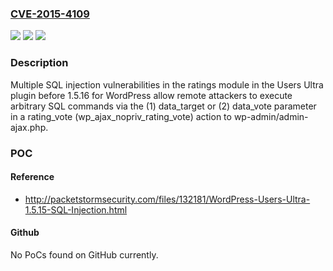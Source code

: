 ### [CVE-2015-4109](https://cve.mitre.org/cgi-bin/cvename.cgi?name=CVE-2015-4109)
![](https://img.shields.io/static/v1?label=Product&message=n%2Fa&color=blue)
![](https://img.shields.io/static/v1?label=Version&message=n%2Fa&color=blue)
![](https://img.shields.io/static/v1?label=Vulnerability&message=n%2Fa&color=brighgreen)

### Description

Multiple SQL injection vulnerabilities in the ratings module in the Users Ultra plugin before 1.5.16 for WordPress allow remote attackers to execute arbitrary SQL commands via the (1) data_target or (2) data_vote parameter in a rating_vote (wp_ajax_nopriv_rating_vote) action to wp-admin/admin-ajax.php.

### POC

#### Reference
- http://packetstormsecurity.com/files/132181/WordPress-Users-Ultra-1.5.15-SQL-Injection.html

#### Github
No PoCs found on GitHub currently.

